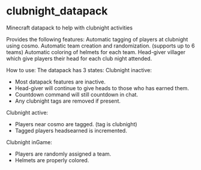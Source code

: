 # clubnight_datapack
Minecraft datapack to help with clubnight activities

Provides the following features:
Automatic tagging of players at clubnight using cosmo. 
Automatic team creation and randomization. (supports up to 6 teams)
Automatic coloring of helmets for each team.
Head-giver villager which give players their head for each club night attended. 


How to use:
The datapack has 3 states:
Clubnight inactive: 
 * Most datapack features are inactive. 
 * Head-giver will continue to give heads to those who has earned them. 
 * Countdown command will still countdown in chat.
 * Any clubnight tags are removed if present.
 
Clubnight active:
 * Players near cosmo are tagged. (tag is clubnight)
 * Tagged players headsearned is incremented.
 
Clubnight inGame:
 * Players are randomly assigned a team.
 * Helmets are properly colored.
